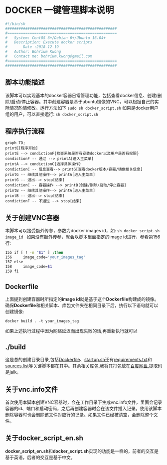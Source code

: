 # DOCKER 一键管理脚本说明
```bash
#!/bin/sh
##################################################
#=================================================
#	System: CentOS 6+/Debian 6+/Ubuntu 16.04+
#	Description: Execute docker scripts
#       Date :2018-12-19
#	Author: Bohrium Kwong
#	Contact me: bohrium.kwong@gmail.com
#=================================================
##################################################
```
##  脚本功能描述



该脚本可以实现基本的docker容器日常管理功能，包括查看docker信息、创建/删除/启动/停止容器。其中创建容器是基于ubuntu镜像的VNC，可以根据自己的实际情况酌情修改。运行方法如下
```sudo sh docker_script.sh```
如果是docker用户组的用户，可以直接运行: ```sh docker_script.sh```
##  程序执行流程
```mermaid
graph TD;
printE[程序开始]
printE --> condictionF{检查系统是否有安装docker以及用户是否有权限}
condictionF -- 通过 --> printA[进入主菜单]
printA --> condictionC{选择具体操作}
condictionC -- 信息查看--> printG[查看docker版本/容器/镜像相关信息]
printG -- 继续其他操作--> printA[进入主菜单]
printG -- 退出--> stop[结束]
condictionC -- 容器操作 --> printB[创建/删除/启动/停止容器]
printB -- 继续其他操作--> printA[进入主菜单]
printB -- 退出--> stop[结束]
condictionF -- 不通过 --> stop[结束]
```

## 关于创建VNC容器
本脚本可以接受额外传参，参数为docker images id，如:
```sh docker_script.sh image_id ```
如果没有额外传参，就会以脚本里面指定的image id进行，参看第156行:
```bash
155 if [ ! -n "$1" ] ;then
156     image_code='your_images_tag'
157 else
158     image_code=$1
159 fi

```

## Dockerfile
上面提到创建容器时所指定的**image id**就是基于这个**Dockerfile**构建成的镜像。确保**Dockerfile**和相关脚本、库包文件夹在相同目录下后，执行以下语句就可以创建镜像:

`docker build . -t your_images_tag`

如果上述执行过程中因为网络延迟而出现失败的话,再重新执行就可以

## ./build ##
这是总的创建目录目录,包括[Dockerfile](./buildDockerfile)、[startup.sh](./buildstartup.sh)还有[requirements.txt](./buildrequirements.txt)和[sources.list](./buildsources.list)等关键脚本都在其中。其余相关库包,我将其打包放在[百度网盘](https://pan.baidu.com/s/1FbE5XM5w7QElWT1OvWleQA),提取码是jaik。


## 关于vnc.info文件
首次使用本脚本创建VNC容器时，会在工作目录下生成vnc.info文件，里面会记录容器的id、端口和启动密码，之后再创建容器时会在该文件插入记录。使用该脚本删除容器时也会删除该文件对应行的记录。如果文件已经被清空，会删除整个文件。

## 关于docker_script_en.sh
**docker_script_en.sh**和**docker_script.sh**实现的功能是一样的，前者的交互是基于英语，后者的交互是基于中文。